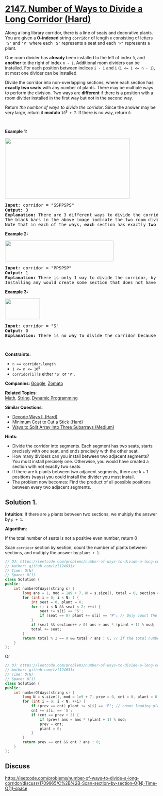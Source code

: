 # [2147. Number of Ways to Divide a Long Corridor (Hard)](https://leetcode.com/problems/number-of-ways-to-divide-a-long-corridor)

<p>Along a long library corridor, there is a line of seats and decorative plants. You are given a <strong>0-indexed</strong> string <code>corridor</code> of length <code>n</code> consisting of letters <code>&#39;S&#39;</code> and <code>&#39;P&#39;</code> where each <code>&#39;S&#39;</code> represents a seat and each <code>&#39;P&#39;</code> represents a plant.</p>

<p>One room divider has <strong>already</strong> been installed to the left of index <code>0</code>, and <strong>another</strong> to the right of index <code>n - 1</code>. Additional room dividers can be installed. For each position between indices <code>i - 1</code> and <code>i</code> (<code>1 &lt;= i &lt;= n - 1</code>), at most one divider can be installed.</p>

<p>Divide the corridor into non-overlapping sections, where each section has <strong>exactly two seats</strong> with any number of plants. There may be multiple ways to perform the division. Two ways are <strong>different</strong> if there is a position with a room divider installed in the first way but not in the second way.</p>

<p>Return <em>the number of ways to divide the corridor</em>. Since the answer may be very large, return it <strong>modulo</strong> <code>10<sup>9</sup> + 7</code>. If there is no way, return <code>0</code>.</p>

<p>&nbsp;</p>
<p><strong class="example">Example 1:</strong></p>
<img alt="" src="https://assets.leetcode.com/uploads/2021/12/04/1.png" style="width: 410px; height: 199px;" />
<pre>
<strong>Input:</strong> corridor = &quot;SSPPSPS&quot;
<strong>Output:</strong> 3
<strong>Explanation:</strong> There are 3 different ways to divide the corridor.
The black bars in the above image indicate the two room dividers already installed.
Note that in each of the ways, <strong>each</strong> section has exactly <strong>two</strong> seats.
</pre>

<p><strong class="example">Example 2:</strong></p>
<img alt="" src="https://assets.leetcode.com/uploads/2021/12/04/2.png" style="width: 357px; height: 68px;" />
<pre>
<strong>Input:</strong> corridor = &quot;PPSPSP&quot;
<strong>Output:</strong> 1
<strong>Explanation:</strong> There is only 1 way to divide the corridor, by not installing any additional dividers.
Installing any would create some section that does not have exactly two seats.
</pre>

<p><strong class="example">Example 3:</strong></p>
<img alt="" src="https://assets.leetcode.com/uploads/2021/12/12/3.png" style="width: 115px; height: 68px;" />
<pre>
<strong>Input:</strong> corridor = &quot;S&quot;
<strong>Output:</strong> 0
<strong>Explanation:</strong> There is no way to divide the corridor because there will always be a section that does not have exactly two seats.
</pre>

<p>&nbsp;</p>
<p><strong>Constraints:</strong></p>

<ul>
	<li><code>n == corridor.length</code></li>
	<li><code>1 &lt;= n &lt;= 10<sup>5</sup></code></li>
	<li><code>corridor[i]</code> is either <code>&#39;S&#39;</code> or <code>&#39;P&#39;</code>.</li>
</ul>


**Companies**:
[Google](https://leetcode.com/company/google), [Zomato](https://leetcode.com/company/zomato)

**Related Topics**:  
[Math](https://leetcode.com/tag/math), [String](https://leetcode.com/tag/string), [Dynamic Programming](https://leetcode.com/tag/dynamic-programming)

**Similar Questions**:
* [Decode Ways II (Hard)](https://leetcode.com/problems/decode-ways-ii)
* [Minimum Cost to Cut a Stick (Hard)](https://leetcode.com/problems/minimum-cost-to-cut-a-stick)
* [Ways to Split Array Into Three Subarrays (Medium)](https://leetcode.com/problems/ways-to-split-array-into-three-subarrays)

**Hints**:
* Divide the corridor into segments. Each segment has two seats, starts precisely with one seat, and ends precisely with the other seat.
* How many dividers can you install between two adjacent segments? You must install precisely one. Otherwise, you would have created a section with not exactly two seats.
* If there are k plants between two adjacent segments, there are k + 1 positions (ways) you could install the divider you must install.
* The problem now becomes: Find the product of all possible positions between every two adjacent segments.

## Solution 1.

**Intuition**: If there are `p` plants between two sections, we multiply the answer by `p + 1`.

**Algorithm**:

If the total number of seats is not a positive even number, return 0

Scan `corridor` section by section, count the number of plants between sections, and multiply the answer by `plant + 1`.

```cpp
// OJ: https://leetcode.com/problems/number-of-ways-to-divide-a-long-corridor/
// Author: github.com/lzl124631x
// Time: O(N)
// Space: O(1)
class Solution {
public:
    int numberOfWays(string s) {
        long ans = 1, mod = 1e9 + 7, N = s.size(), total = 0, section = 0;
        for (int i = 0; i < N; ) {
            int seat = 0, plant = 0;
            for (; i < N && seat < 2; ++i) {
                seat += s[i] == 'S';
                if (seat == 0) plant += s[i] == 'P'; // Only count the plants in the front of the first seat of this section
            }
            if (seat && section++ > 0) ans = ans * (plant + 1) % mod;
            total += seat;
        }
        return total % 2 == 0 && total ? ans : 0; // if the total number of seats is not a positive even number, return 0
    }
};
```

Or

```cpp
// OJ: https://leetcode.com/problems/number-of-ways-to-divide-a-long-corridor/
// Author: github.com/lzl124631x
// Time: O(N)
// Space: O(1)
class Solution {
public:
    int numberOfWays(string s) {
        long N = s.size(), mod = 1e9 + 7, prev = 0, cnt = 0, plant = 0, ans = 1;
        for (int i = 0; i < N; ++i) {
            if (prev == cnt) plant += s[i] == 'P'; // count leading plants in each section.
            cnt += s[i] == 'S';
            if (cnt == prev + 2) {
                if (prev) ans = ans * (plant + 1) % mod;
                prev = cnt;
                plant = 0;
            }
        }
        return prev == cnt && cnt ? ans : 0;
    }
};
```

## Discuss

https://leetcode.com/problems/number-of-ways-to-divide-a-long-corridor/discuss/1709665/C%2B%2B-Scan-section-by-section-O(N)-Time-O(1)-space
